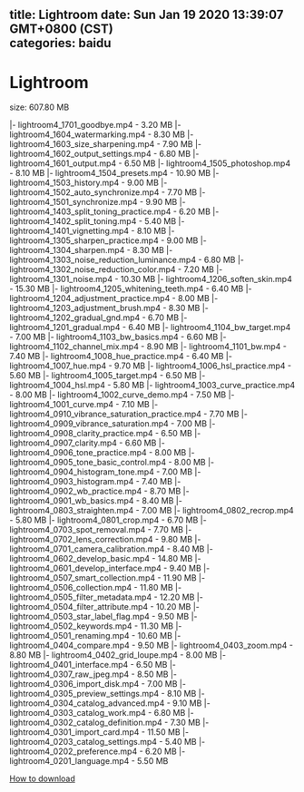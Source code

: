 
title: Lightroom
date: Sun Jan 19 2020 13:39:07 GMT+0800 (CST)    
categories: baidu
---

# Lightroom
size: 607.80 MB
 
 
|- lightroom4_1701_goodbye.mp4 - 3.20 MB
|- lightroom4_1604_watermarking.mp4 - 8.30 MB
|- lightroom4_1603_size_sharpening.mp4 - 7.90 MB
|- lightroom4_1602_output_settings.mp4 - 6.80 MB
|- lightroom4_1601_output.mp4 - 6.50 MB
|- lightroom4_1505_photoshop.mp4 - 8.10 MB
|- lightroom4_1504_presets.mp4 - 10.90 MB
|- lightroom4_1503_history.mp4 - 9.00 MB
|- lightroom4_1502_auto_synchronize.mp4 - 7.70 MB
|- lightroom4_1501_synchronize.mp4 - 9.90 MB
|- lightroom4_1403_split_toning_practice.mp4 - 6.20 MB
|- lightroom4_1402_split_toning.mp4 - 5.40 MB
|- lightroom4_1401_vignetting.mp4 - 8.10 MB
|- lightroom4_1305_sharpen_practice.mp4 - 9.00 MB
|- lightroom4_1304_sharpen.mp4 - 8.30 MB
|- lightroom4_1303_noise_reduction_luminance.mp4 - 6.80 MB
|- lightroom4_1302_noise_reduction_color.mp4 - 7.20 MB
|- lightroom4_1301_noise.mp4 - 10.30 MB
|- lightroom4_1206_soften_skin.mp4 - 15.30 MB
|- lightroom4_1205_whitening_teeth.mp4 - 6.40 MB
|- lightroom4_1204_adjustment_practice.mp4 - 8.00 MB
|- lightroom4_1203_adjustment_brush.mp4 - 8.30 MB
|- lightroom4_1202_gradual_gnd.mp4 - 6.70 MB
|- lightroom4_1201_gradual.mp4 - 6.40 MB
|- lightroom4_1104_bw_target.mp4 - 7.00 MB
|- lightroom4_1103_bw_basics.mp4 - 6.60 MB
|- lightroom4_1102_channel_mix.mp4 - 8.90 MB
|- lightroom4_1101_bw.mp4 - 7.40 MB
|- lightroom4_1008_hue_practice.mp4 - 6.40 MB
|- lightroom4_1007_hue.mp4 - 9.70 MB
|- lightroom4_1006_hsl_practice.mp4 - 5.60 MB
|- lightroom4_1005_target.mp4 - 6.50 MB
|- lightroom4_1004_hsl.mp4 - 5.80 MB
|- lightroom4_1003_curve_practice.mp4 - 8.00 MB
|- lightroom4_1002_curve_demo.mp4 - 7.50 MB
|- lightroom4_1001_curve.mp4 - 7.10 MB
|- lightroom4_0910_vibrance_saturation_practice.mp4 - 7.70 MB
|- lightroom4_0909_vibrance_saturation.mp4 - 7.00 MB
|- lightroom4_0908_clarity_practice.mp4 - 6.50 MB
|- lightroom4_0907_clarity.mp4 - 6.60 MB
|- lightroom4_0906_tone_practice.mp4 - 8.00 MB
|- lightroom4_0905_tone_basic_control.mp4 - 8.00 MB
|- lightroom4_0904_histogram_tone.mp4 - 7.00 MB
|- lightroom4_0903_histogram.mp4 - 7.40 MB
|- lightroom4_0902_wb_practice.mp4 - 8.70 MB
|- lightroom4_0901_wb_basics.mp4 - 8.40 MB
|- lightroom4_0803_straighten.mp4 - 7.00 MB
|- lightroom4_0802_recrop.mp4 - 5.80 MB
|- lightroom4_0801_crop.mp4 - 6.70 MB
|- lightroom4_0703_spot_removal.mp4 - 7.70 MB
|- lightroom4_0702_lens_correction.mp4 - 9.80 MB
|- lightroom4_0701_camera_calibration.mp4 - 8.40 MB
|- lightroom4_0602_develop_basic.mp4 - 14.80 MB
|- lightroom4_0601_develop_interface.mp4 - 9.40 MB
|- lightroom4_0507_smart_collection.mp4 - 11.90 MB
|- lightroom4_0506_collection.mp4 - 11.80 MB
|- lightroom4_0505_filter_metadata.mp4 - 12.20 MB
|- lightroom4_0504_filter_attribute.mp4 - 10.20 MB
|- lightroom4_0503_star_label_flag.mp4 - 9.50 MB
|- lightroom4_0502_keywords.mp4 - 11.30 MB
|- lightroom4_0501_renaming.mp4 - 10.60 MB
|- lightroom4_0404_compare.mp4 - 9.50 MB
|- lightroom4_0403_zoom.mp4 - 8.80 MB
|- lightroom4_0402_grid_loupe.mp4 - 8.00 MB
|- lightroom4_0401_interface.mp4 - 6.50 MB
|- lightroom4_0307_raw_jpeg.mp4 - 8.50 MB
|- lightroom4_0306_import_disk.mp4 - 7.00 MB
|- lightroom4_0305_preview_settings.mp4 - 8.10 MB
|- lightroom4_0304_catalog_advanced.mp4 - 9.10 MB
|- lightroom4_0303_catalog_work.mp4 - 6.80 MB
|- lightroom4_0302_catalog_definition.mp4 - 7.30 MB
|- lightroom4_0301_import_card.mp4 - 11.50 MB
|- lightroom4_0203_catalog_settings.mp4 - 5.40 MB
|- lightroom4_0202_preference.mp4 - 6.20 MB
|- lightroom4_0201_language.mp4 - 5.50 MB

[How to download](https://bpcam.bemobtrk.com/go/2ceec3aa-1ca2-46d6-b9ff-aaa5c184517c?jno=4920)